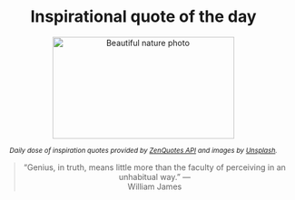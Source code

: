 
<div align="center">

# Inspirational quote of the day

<img src="./data/photo.jpeg" alt="Beautiful nature photo" width="320" height="180">

<sub><i>Daily dose of inspiration quotes provided by [ZenQuotes API](https://zenquotes.io/) and images by [Unsplash](https://unsplash.com/).</i></sub>


<blockquote>&ldquo;Genius, in truth, means little more than the faculty of perceiving in an unhabitual way.&rdquo; &mdash; <footer>William James</footer></blockquote>

</div>
